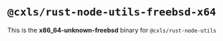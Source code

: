 # `@cxls/rust-node-utils-freebsd-x64`

This is the **x86_64-unknown-freebsd** binary for `@cxls/rust-node-utils`
